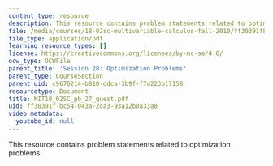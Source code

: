 ```yaml
---
content_type: resource
description: This resource contains problem statements related to optimization problems.
file: /media/courses/18-02sc-multivariable-calculus-fall-2010/ff30391fbc54043a2ca393a12b0a33a8_MIT18_02SC_pb_27_quest.pdf
file_type: application/pdf
learning_resource_types: []
license: https://creativecommons.org/licenses/by-nc-sa/4.0/
ocw_type: OCWFile
parent_title: 'Session 28: Optimization Problems'
parent_type: CourseSection
parent_uid: c9676214-b810-ddca-3b9f-f7a223b17158
resourcetype: Document
title: MIT18_02SC_pb_27_quest.pdf
uid: ff30391f-bc54-043a-2ca3-93a12b0a33a8
video_metadata:
  youtube_id: null
---
```

This resource contains problem statements related to optimization problems.